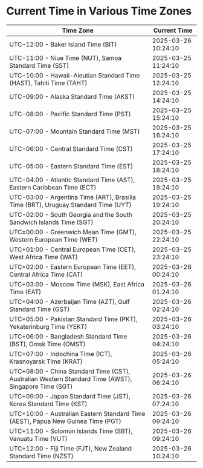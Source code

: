 # Current Time in Various Time Zones

| Time Zone | Current Time |
|-----------|--------------|
| UTC-12:00 - Baker Island Time (BIT) | 2025-03-26 10:24:10 |
| UTC-11:00 - Niue Time (NUT), Samoa Standard Time (SST) | 2025-03-25 11:24:10 |
| UTC-10:00 - Hawaii-Aleutian Standard Time (HAST), Tahiti Time (TAHT) | 2025-03-25 12:24:10 |
| UTC-09:00 - Alaska Standard Time (AKST) | 2025-03-25 14:24:10 |
| UTC-08:00 - Pacific Standard Time (PST) | 2025-03-25 15:24:10 |
| UTC-07:00 - Mountain Standard Time (MST) | 2025-03-25 16:24:10 |
| UTC-06:00 - Central Standard Time (CST) | 2025-03-25 17:24:10 |
| UTC-05:00 - Eastern Standard Time (EST) | 2025-03-25 18:24:10 |
| UTC-04:00 - Atlantic Standard Time (AST), Eastern Caribbean Time (ECT) | 2025-03-25 19:24:10 |
| UTC-03:00 - Argentina Time (ART), Brasília Time (BRT), Uruguay Standard Time (UYT) | 2025-03-25 19:24:10 |
| UTC-02:00 - South Georgia and the South Sandwich Islands Time (SGT) | 2025-03-25 20:24:10 |
| UTC±00:00 - Greenwich Mean Time (GMT), Western European Time (WET) | 2025-03-25 22:24:10 |
| UTC+01:00 - Central European Time (CET), West Africa Time (WAT) | 2025-03-25 23:24:10 |
| UTC+02:00 - Eastern European Time (EET), Central Africa Time (CAT) | 2025-03-26 00:24:10 |
| UTC+03:00 - Moscow Time (MSK), East Africa Time (EAT) | 2025-03-26 01:24:10 |
| UTC+04:00 - Azerbaijan Time (AZT), Gulf Standard Time (GST) | 2025-03-26 02:24:10 |
| UTC+05:00 - Pakistan Standard Time (PKT), Yekaterinburg Time (YEKT) | 2025-03-26 03:24:10 |
| UTC+06:00 - Bangladesh Standard Time (BST), Omsk Time (OMST) | 2025-03-26 04:24:10 |
| UTC+07:00 - Indochina Time (ICT), Krasnoyarsk Time (KRAT) | 2025-03-26 05:24:10 |
| UTC+08:00 - China Standard Time (CST), Australian Western Standard Time (AWST), Singapore Time (SGT) | 2025-03-26 06:24:10 |
| UTC+09:00 - Japan Standard Time (JST), Korea Standard Time (KST) | 2025-03-26 07:24:10 |
| UTC+10:00 - Australian Eastern Standard Time (AEST), Papua New Guinea Time (PGT) | 2025-03-26 09:24:10 |
| UTC+11:00 - Solomon Islands Time (SBT), Vanuatu Time (VUT) | 2025-03-26 09:24:10 |
| UTC+12:00 - Fiji Time (FJT), New Zealand Standard Time (NZST) | 2025-03-26 10:24:10 |
